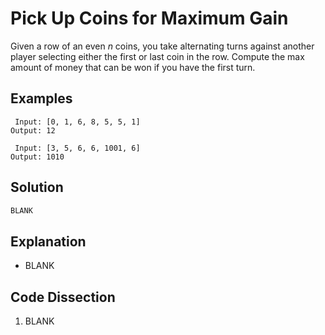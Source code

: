 # Pick Up Coins for Maximum Gain
Given a row of an even _n_ coins, you take alternating turns against another player selecting either the first or last coin in the row. Compute the max amount of money that can be won if you have the first turn.

## Examples
```
 Input: [0, 1, 6, 8, 5, 5, 1]
Output: 12

 Input: [3, 5, 6, 6, 1001, 6]
Output: 1010
```

## Solution
```python
BLANK
```

## Explanation
* BLANK

## Code Dissection
1. BLANK